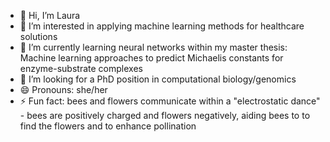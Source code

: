 - 👋 Hi, I’m Laura
- 👀 I’m interested in applying machine learning methods for healthcare solutions
- 🌱 I’m currently learning neural networks within my master thesis: Machine learning approaches to predict Michaelis constants for enzyme-substrate complexes
- 💞️ I’m looking for a PhD position in computational biology/genomics
- 😄 Pronouns: she/her
- ⚡ Fun fact: bees and flowers communicate within a "electrostatic dance" - bees are positively charged and flowers negatively, aiding bees to to find the flowers and to enhance pollination 

<!---
laura-sndr/laura-sndr is a ✨ special ✨ repository because its `README.md` (this file) appears on your GitHub profile.
You can click the Preview link to take a look at your changes.
--->
